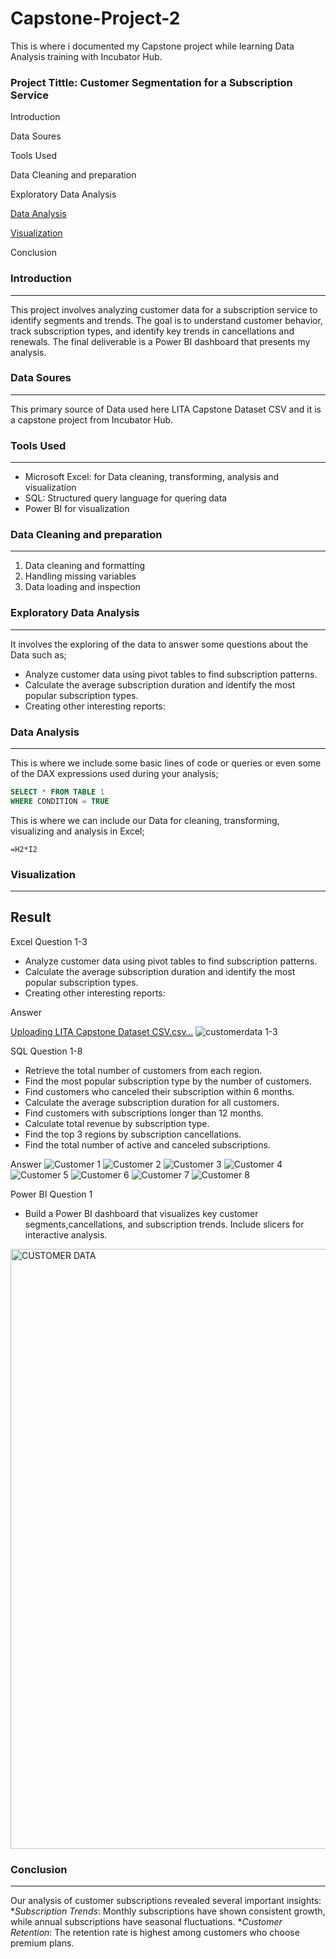 # Capstone-Project-2
This is where i documented my Capstone project while learning Data Analysis training with Incubator Hub.

### Project Tittle: Customer Segmentation for a Subscription Service

Introduction

Data Soures

Tools Used

Data Cleaning and preparation 

Exploratory Data Analysis

[Data Analysis](Data-Analysis)

[Visualization](Visualization)

Conclusion

### Introduction
---
This project involves analyzing customer data for a subscription service to identify segments and trends. The goal is to understand customer behavior, track subscription types,
and identify key trends in cancellations and renewals. The final deliverable is a Power BI dashboard that presents my analysis.

### Data Soures
---
This primary source of Data used here LITA Capstone Dataset CSV and it is a capstone project from Incubator Hub.

### Tools Used
---
 - Microsoft Excel: for Data cleaning, transforming, analysis and visualization
 - SQL: Structured query language for quering data
 - Power BI for visualization

### Data Cleaning and preparation
---
 1. Data cleaning and formatting
 2. Handling missing variables
 3. Data loading and inspection

### Exploratory Data Analysis
---
It involves the exploring of the data to answer some questions about the Data such as;
- Analyze customer data using pivot tables to find subscription patterns.
- Calculate the average subscription duration and identify the most popular subscription types.
- Creating other interesting reports:

### Data Analysis
---
This is where we include some basic lines of code or queries or even some of the DAX expressions used during your analysis;

```SQL
SELECT * FROM TABLE 1
WHERE CONDITION = TRUE
```
This is where we can include our Data for cleaning, transforming, visualizing and analysis in Excel;

```Excel
=H2*I2
```
### Visualization
---
## Result 
Excel Question 1-3
- Analyze customer data using pivot tables to find subscription patterns.
- Calculate the average subscription duration and identify the most popular subscription types.
- Creating other interesting reports:

Answer

[Uploading LITA Capstone Dataset CSV.csv…]()
![customerdata 1-3](https://github.com/user-attachments/assets/15daac7b-d615-49b9-83a2-0ed541c212cd)

SQL Question 1-8
   - Retrieve the total number of customers from each region.
   - Find the most popular subscription type by the number of customers.
   - Find customers who canceled their subscription within 6 months.
   - Calculate the average subscription duration for all customers.
   - Find customers with subscriptions longer than 12 months.
   - Calculate total revenue by subscription type.
   - Find the top 3 regions by subscription cancellations.
   - Find the total number of active and canceled subscriptions.

Answer 
![Customer 1](https://github.com/user-attachments/assets/1a77e2f4-6abf-4c0b-854d-0d276e204f2e)
![Customer 2](https://github.com/user-attachments/assets/0a707de6-ce99-452e-bc81-400939e9d62d)
![Customer 3](https://github.com/user-attachments/assets/6447d06d-453d-4d19-82dd-81ec7fb3d1fc)
![Customer 4](https://github.com/user-attachments/assets/93ad6283-83dd-4348-b804-28e64bc74885)
![Customer 5](https://github.com/user-attachments/assets/f7126e0d-dfcb-46a4-9f5a-8541f24cbd10)
![Customer 6](https://github.com/user-attachments/assets/063356e9-1ad5-4064-b3fd-ab54683b0f97)
![Customer 7](https://github.com/user-attachments/assets/fc10f6cb-11a8-462b-9e43-955852cbb11e)
![Customer 8](https://github.com/user-attachments/assets/15204242-3d4b-4ac0-a5cc-a4ad14055ef1)

  
 Power BI Question 1
   - Build a Power BI dashboard that visualizes key customer segments,cancellations, and subscription trends. Include slicers for interactive analysis.
<img width="960" alt="CUSTOMER DATA" src="https://github.com/user-attachments/assets/08ead7c9-ab7b-4457-8c88-c7e578d71e20">

### Conclusion
---
Our analysis of customer subscriptions revealed several important insights: 
**Subscription Trends*: Monthly subscriptions have shown consistent growth, while annual subscriptions have seasonal fluctuations. 
**Customer Retention*: The retention rate is highest among customers who choose premium plans. 
